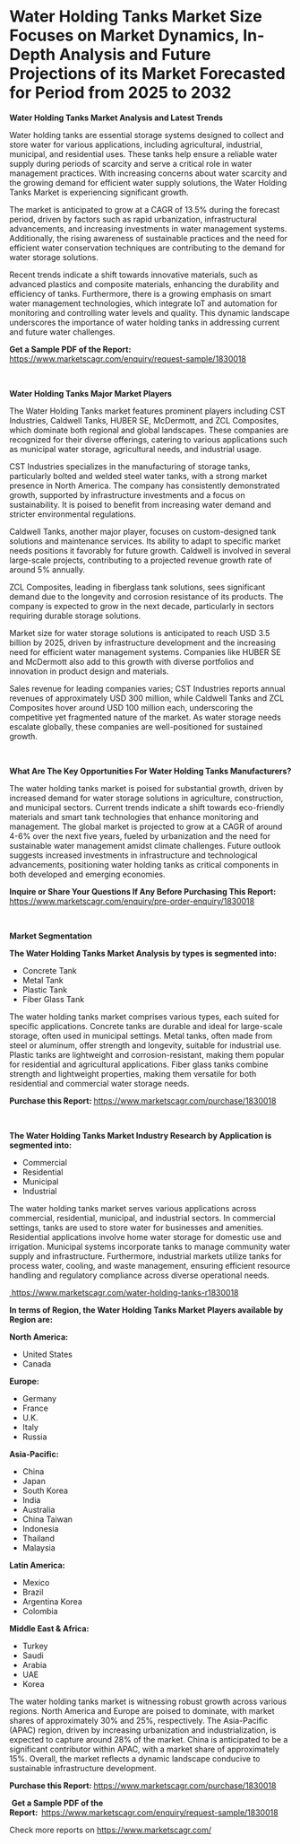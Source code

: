 <p><h1>Water Holding Tanks Market Size Focuses on Market Dynamics, In-Depth Analysis and Future Projections of its Market Forecasted for Period from 2025 to 2032</h1></p><p><strong>Water Holding Tanks Market Analysis and Latest Trends</strong></p>
<p><p>Water holding tanks are essential storage systems designed to collect and store water for various applications, including agricultural, industrial, municipal, and residential uses. These tanks help ensure a reliable water supply during periods of scarcity and serve a critical role in water management practices. With increasing concerns about water scarcity and the growing demand for efficient water supply solutions, the Water Holding Tanks Market is experiencing significant growth.</p><p>The market is anticipated to grow at a CAGR of 13.5% during the forecast period, driven by factors such as rapid urbanization, infrastructural advancements, and increasing investments in water management systems. Additionally, the rising awareness of sustainable practices and the need for efficient water conservation techniques are contributing to the demand for water storage solutions.</p><p>Recent trends indicate a shift towards innovative materials, such as advanced plastics and composite materials, enhancing the durability and efficiency of tanks. Furthermore, there is a growing emphasis on smart water management technologies, which integrate IoT and automation for monitoring and controlling water levels and quality. This dynamic landscape underscores the importance of water holding tanks in addressing current and future water challenges.</p></p>
<p><strong>Get a Sample PDF of the Report:&nbsp;</strong> <a href="https://www.marketscagr.com/enquiry/request-sample/1830018?utm_campaign=2454&utm_medium=2&utm_source=Github&utm_content=ia&utm_term=23022025&utm_id=water-holding-tanks">https://www.marketscagr.com/enquiry/request-sample/1830018</a></p>
<p>&nbsp;</p>
<p><strong>Water Holding Tanks Major Market Players</strong></p>
<p><p>The Water Holding Tanks market features prominent players including CST Industries, Caldwell Tanks, HUBER SE, McDermott, and ZCL Composites, which dominate both regional and global landscapes. These companies are recognized for their diverse offerings, catering to various applications such as municipal water storage, agricultural needs, and industrial usage.</p><p>CST Industries specializes in the manufacturing of storage tanks, particularly bolted and welded steel water tanks, with a strong market presence in North America. The company has consistently demonstrated growth, supported by infrastructure investments and a focus on sustainability. It is poised to benefit from increasing water demand and stricter environmental regulations.</p><p>Caldwell Tanks, another major player, focuses on custom-designed tank solutions and maintenance services. Its ability to adapt to specific market needs positions it favorably for future growth. Caldwell is involved in several large-scale projects, contributing to a projected revenue growth rate of around 5% annually.</p><p>ZCL Composites, leading in fiberglass tank solutions, sees significant demand due to the longevity and corrosion resistance of its products. The company is expected to grow in the next decade, particularly in sectors requiring durable storage solutions.</p><p>Market size for water storage solutions is anticipated to reach USD 3.5 billion by 2025, driven by infrastructure development and the increasing need for efficient water management systems. Companies like HUBER SE and McDermott also add to this growth with diverse portfolios and innovation in product design and materials.</p><p>Sales revenue for leading companies varies; CST Industries reports annual revenues of approximately USD 300 million, while Caldwell Tanks and ZCL Composites hover around USD 100 million each, underscoring the competitive yet fragmented nature of the market. As water storage needs escalate globally, these companies are well-positioned for sustained growth.</p></p>
<p>&nbsp;</p>
<p><strong>What Are The Key Opportunities For Water Holding Tanks Manufacturers?</strong></p>
<p><p>The water holding tanks market is poised for substantial growth, driven by increased demand for water storage solutions in agriculture, construction, and municipal sectors. Current trends indicate a shift towards eco-friendly materials and smart tank technologies that enhance monitoring and management. The global market is projected to grow at a CAGR of around 4-6% over the next five years, fueled by urbanization and the need for sustainable water management amidst climate challenges. Future outlook suggests increased investments in infrastructure and technological advancements, positioning water holding tanks as critical components in both developed and emerging economies.</p></p>
<p><strong>Inquire or Share Your Questions If Any Before Purchasing This Report:</strong> <a href="https://www.marketscagr.com/enquiry/pre-order-enquiry/1830018?utm_campaign=2454&utm_medium=2&utm_source=Github&utm_content=ia&utm_term=23022025&utm_id=water-holding-tanks">https://www.marketscagr.com/enquiry/pre-order-enquiry/1830018</a></p>
<p>&nbsp;</p>
<p><strong>Market Segmentation</strong></p>
<p><strong>The Water Holding Tanks Market Analysis by types is segmented into:</strong></p>
<p><ul><li>Concrete Tank</li><li>Metal Tank</li><li>Plastic Tank</li><li>Fiber Glass Tank</li></ul></p>
<p><p>The water holding tanks market comprises various types, each suited for specific applications. Concrete tanks are durable and ideal for large-scale storage, often used in municipal settings. Metal tanks, often made from steel or aluminum, offer strength and longevity, suitable for industrial use. Plastic tanks are lightweight and corrosion-resistant, making them popular for residential and agricultural applications. Fiber glass tanks combine strength and lightweight properties, making them versatile for both residential and commercial water storage needs.</p></p>
<p><strong>Purchase this Report:&nbsp;</strong><a href="https://www.marketscagr.com/purchase/1830018?utm_campaign=2454&utm_medium=2&utm_source=Github&utm_content=ia&utm_term=23022025&utm_id=water-holding-tanks">https://www.marketscagr.com/purchase/1830018</a></p>
<p>&nbsp;</p>
<p><strong>The Water Holding Tanks Market Industry Research by Application is segmented into:</strong></p>
<p><ul><li>Commercial</li><li>Residential</li><li>Municipal</li><li>Industrial</li></ul></p>
<p><p>The water holding tanks market serves various applications across commercial, residential, municipal, and industrial sectors. In commercial settings, tanks are used to store water for businesses and amenities. Residential applications involve home water storage for domestic use and irrigation. Municipal systems incorporate tanks to manage community water supply and infrastructure. Furthermore, industrial markets utilize tanks for process water, cooling, and waste management, ensuring efficient resource handling and regulatory compliance across diverse operational needs.</p></p>
<p><a href="https://www.marketscagr.com/water-holding-tanks-r1830018?utm_campaign=2454&utm_medium=2&utm_source=Github&utm_content=ia&utm_term=23022025&utm_id=water-holding-tanks">&nbsp;https://www.marketscagr.com/water-holding-tanks-r1830018</a></p>
<p><strong>In terms of Region, the Water Holding Tanks Market Players available by Region are:</strong></p>
<p>
    <p> <strong> North America: </strong>
        <ul>
            <li>United States</li>
            <li>Canada</li>
        </ul>
        </p> 
    <p> <strong> Europe: </strong>
        <ul>
            <li>Germany</li>
            <li>France</li>
            <li>U.K.</li>
            <li>Italy</li>
            <li>Russia</li>
        </ul>
        </p> 
    <p> <strong> Asia-Pacific: </strong>
        <ul>
            <li>China</li>
            <li>Japan</li>
            <li>South Korea</li>
            <li>India</li>
            <li>Australia</li>
            <li>China Taiwan</li>
            <li>Indonesia</li>
            <li>Thailand</li>
            <li>Malaysia</li>
        </ul>
        </p> 
    <p> <strong> Latin America: </strong>
        <ul>
            <li>Mexico</li>
            <li>Brazil</li>
            <li>Argentina Korea</li>
            <li>Colombia</li>
        </ul>
        </p> 
    <p> <strong> Middle East & Africa: </strong>
        <ul>
            <li>Turkey</li>
            <li>Saudi</li>
            <li>Arabia</li>
            <li>UAE</li>
            <li>Korea</li>
        </ul>
    </p>
    </p>
<p><p>The water holding tanks market is witnessing robust growth across various regions. North America and Europe are poised to dominate, with market shares of approximately 30% and 25%, respectively. The Asia-Pacific (APAC) region, driven by increasing urbanization and industrialization, is expected to capture around 28% of the market. China is anticipated to be a significant contributor within APAC, with a market share of approximately 15%. Overall, the market reflects a dynamic landscape conducive to sustainable infrastructure development.</p></p>
<p><strong>Purchase this Report: </strong><a href="https://www.marketscagr.com/purchase/1830018?utm_campaign=2454&utm_medium=2&utm_source=Github&utm_content=ia&utm_term=23022025&utm_id=water-holding-tanks">https://www.marketscagr.com/purchase/1830018</a></p>
<p>&nbsp;<strong>Get a Sample PDF of the Report:&nbsp;&nbsp;</strong><a href="https://www.marketscagr.com/enquiry/request-sample/1830018?utm_campaign=2454&utm_medium=2&utm_source=Github&utm_content=ia&utm_term=23022025&utm_id=water-holding-tanks">https://www.marketscagr.com/enquiry/request-sample/1830018</a></p>
<p><strong></strong></p>
<p>Check more reports on <a href="https://www.marketscagr.com/?utm_campaign=2454&utm_medium=2&utm_source=Github&utm_content=ia&utm_term=23022025&utm_id=water-holding-tanks">https://www.marketscagr.com/</a></p>